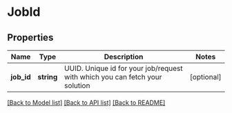 # JobId

## Properties
Name | Type | Description | Notes
------------ | ------------- | ------------- | -------------
**job_id** | **string** | UUID. Unique id for your job/request with which you can fetch your solution | [optional] 

[[Back to Model list]](../../README.md#documentation-for-models) [[Back to API list]](../../README.md#documentation-for-api-endpoints) [[Back to README]](../../README.md)

